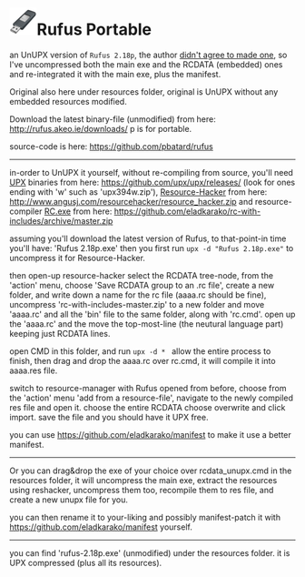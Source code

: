 <h1><img src="resources/icon.png" />Rufus Portable</h1>

an UnUPX version of <code>Rufus 2.18p</code>,
the author <a href="https://github.com/pbatard/rufus/issues/1120#issuecomment-385928930">didn't agree to made one</a>,
so I've uncompressed both the main exe and the RCDATA (embedded) ones and re-integrated it with the main exe,
plus the manifest.

Original also here under resources folder, original is UnUPX without any embedded resources modified.

Download the latest binary-file (unmodified) from here: http://rufus.akeo.ie/downloads/
p is for portable.

source-code is here: https://github.com/pbatard/rufus

<hr/>

in-order to UnUPX it yourself, without re-compiling from source, 
you'll need <a href="https://en.wikipedia.org/wiki/UPX">UPX</a> binaries from here: https://github.com/upx/upx/releases/ (look for ones ending with 'w' such as 'upx394w.zip'),
<a href="https://en.wikipedia.org/wiki/Resource_Hacker">Resource-Hacker</a> from here: http://www.angusj.com/resourcehacker/resource_hacker.zip
and resource-compiler <a href="https://msdn.microsoft.com/en-us/library/windows/desktop/aa381055(v=vs.85).aspx">RC.exe</a> from here: https://github.com/eladkarako/rc-with-includes/archive/master.zip


assuming you'll download the latest version of Rufus, to that-point-in time you'll have: 'Rufus 2.18p.exe'
then you first run <code>upx -d "Rufus 2.18p.exe"</code> to uncompress it for Resource-Hacker.

then open-up resource-hacker select the RCDATA tree-node,
from the 'action' menu, choose 'Save RCDATA group to an .rc file',
create a new folder, and write down a name for the rc file (aaaa.rc should be fine),
uncompress 'rc-with-includes-master.zip' to a new folder and move 'aaaa.rc' and all the 'bin' file to the same folder,
along with 'rc.cmd'.
open up the 'aaaa.rc' and the move the top-most-line (the neutural language part) keeping just RCDATA lines.

open CMD in this folder, and run <code>upx -d * </code>
allow the entire process to finish, then drag and drop the aaaa.rc over rc.cmd,
it will compile it into aaaa.res file.

switch to resource-manager with Rufus opened from before,
choose from the 'action' menu 'add from a resource-file',
navigate to the newly compiled res file and open it.
choose the entire RCDATA choose overwrite and click import.
save the file and you should have it UPX free.

you can use https://github.com/eladkarako/manifest
to make it use a better manifest.

<hr/>

Or you can drag&amp;drop the exe of your choice over rcdata_unupx.cmd in the resources folder,
it will uncompress the main exe,
extract the resources using reshacker,
uncompress them too,
recompile them to res file, and create a new unupx file for you.

you can then rename it to your-liking and possibly manifest-patch it with https://github.com/eladkarako/manifest yourself.

<hr/>

you can find 'rufus-2.18p.exe' (unmodified) under the resources folder. it is UPX compressed (plus all its resources).